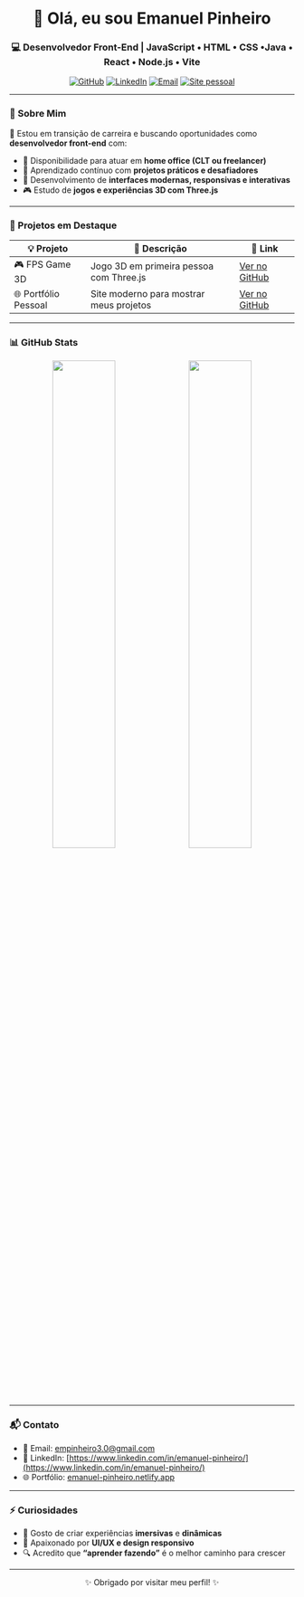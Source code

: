 <h1 align="center">👋 Olá, eu sou Emanuel Pinheiro</h1>
<h3 align="center">💻 Desenvolvedor Front-End | JavaScript • HTML • CSS •Java • React • Node.js • Vite</h3>

<p align="center">
  <a href="https://github.com/Messias-emp"><img src="https://img.shields.io/github/followers/Messias-emp?label=Seguidores&style=social" alt="GitHub"></a>
  <a href="https://linkedin.com/in/emanuel-pinheiro-dev"><img src="https://img.shields.io/badge/LinkedIn-Emanuel%20Pinheiro-blue?logo=linkedin&style=flat-square" alt="LinkedIn"></a>
  <a href="mailto:empinheiro3.0@gmail.com"><img src="https://img.shields.io/badge/Email-empinheiro3.0@gmail.com-red?logo=gmail&style=flat-square" alt="Email"></a>
  <a href="https://emanuel-pinheiro.netlify.app"><img src="https://img.shields.io/badge/Portfólio-emanuel--pinheiro.netlify.app-green?style=flat-square" alt="Site pessoal"></a>
</p>

---

### 🧠 Sobre Mim

🎯 Estou em transição de carreira e buscando oportunidades como **desenvolvedor front-end** com:

- 💼 Disponibilidade para atuar em **home office (CLT ou freelancer)**
- 🌱 Aprendizado contínuo com **projetos práticos e desafiadores**
- 🔧 Desenvolvimento de **interfaces modernas, responsivas e interativas**
- 🎮 Estudo de **jogos e experiências 3D com Three.js**

---

### 🚀 Projetos em Destaque

| 💡 Projeto             | 📄 Descrição                                | 🔗 Link                                                                 |
|------------------------|---------------------------------------------|------------------------------------------------------------------------|
| 🎮 FPS Game 3D         | Jogo 3D em primeira pessoa com Three.js     | [Ver no GitHub](https://github.com/Messias-emp/fps-game)              |
| 🌐 Portfólio Pessoal   | Site moderno para mostrar meus projetos     | [Ver no GitHub](https://github.com/Messias-emp/portfolio)             |

---

### 📊 GitHub Stats

<div align="center">

<img src="https://github-readme-stats.vercel.app/api?username=Messias-emp&show_icons=true&theme=radical" width="47%" />
<img src="https://github-readme-stats.vercel.app/api/top-langs/?username=Messias-emp&layout=compact&theme=radical" width="47%" />

</div>

---

### 📬 Contato

- 📧 Email: [empinheiro3.0@gmail.com](mailto:empinheiro3.0@gmail.com)
- 💼 LinkedIn: [https://www.linkedin.com/in/emanuel-pinheiro/](https://www.linkedin.com/in/emanuel-pinheiro/)
- 🌐 Portfólio: [emanuel-pinheiro.netlify.app](https://emanuel-pinheiro.netlify.app)

---

### ⚡ Curiosidades

- 🎯 Gosto de criar experiências **imersivas** e **dinâmicas**
- 🎨 Apaixonado por **UI/UX e design responsivo**
- 🔍 Acredito que **“aprender fazendo”** é o melhor caminho para crescer

---

<p align="center">✨ Obrigado por visitar meu perfil! ✨</p>


